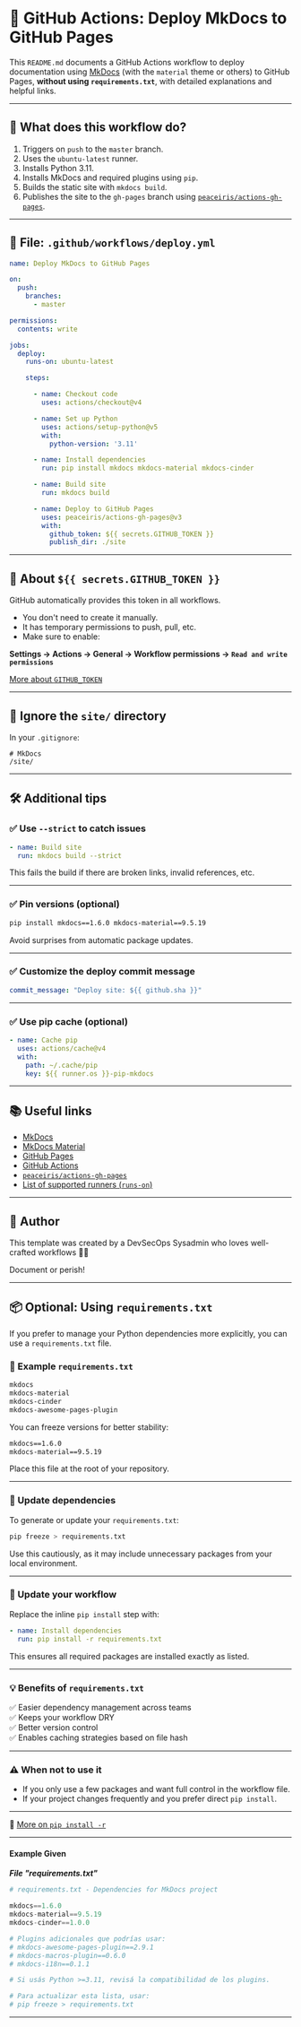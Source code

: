 # 📘 GitHub Actions: Deploy MkDocs to GitHub Pages

This `README.md` documents a GitHub Actions workflow to deploy documentation using [MkDocs](https://www.mkdocs.org/) (with the `material` theme or others) to GitHub Pages, **without using `requirements.txt`**, with detailed explanations and helpful links.

---

## 🚀 What does this workflow do?

1. Triggers on `push` to the `master` branch.
2. Uses the `ubuntu-latest` runner.
3. Installs Python 3.11.
4. Installs MkDocs and required plugins using `pip`.
5. Builds the static site with `mkdocs build`.
6. Publishes the site to the `gh-pages` branch using [`peaceiris/actions-gh-pages`](https://github.com/peaceiris/actions-gh-pages).

---

## 📄 File: `.github/workflows/deploy.yml`

```yaml
name: Deploy MkDocs to GitHub Pages

on:
  push:
    branches:
      - master

permissions:
  contents: write

jobs:
  deploy:
    runs-on: ubuntu-latest

    steps:

      - name: Checkout code
        uses: actions/checkout@v4

      - name: Set up Python
        uses: actions/setup-python@v5
        with:
          python-version: '3.11'

      - name: Install dependencies
        run: pip install mkdocs mkdocs-material mkdocs-cinder

      - name: Build site
        run: mkdocs build

      - name: Deploy to GitHub Pages
        uses: peaceiris/actions-gh-pages@v3
        with:
          github_token: ${{ secrets.GITHUB_TOKEN }}
          publish_dir: ./site
```

---

## 🔐 About `${{ secrets.GITHUB_TOKEN }}`

GitHub automatically provides this token in all workflows.

- You don't need to create it manually.
- It has temporary permissions to push, pull, etc.
- Make sure to enable:

**Settings → Actions → General → Workflow permissions → `Read and write permissions`**

[More about `GITHUB_TOKEN`](https://docs.github.com/en/actions/security-guides/automatic-token-authentication)

---

## 📂 Ignore the `site/` directory

In your `.gitignore`:

```
# MkDocs
/site/
```

---

## 🛠️ Additional tips

### ✅ Use `--strict` to catch issues

```yaml
- name: Build site
  run: mkdocs build --strict
```
This fails the build if there are broken links, invalid references, etc.

---

### ✅ Pin versions (optional)

```bash
pip install mkdocs==1.6.0 mkdocs-material==9.5.19
```
Avoid surprises from automatic package updates.

---

### ✅ Customize the deploy commit message

```yaml
commit_message: "Deploy site: ${{ github.sha }}"
```

---

### ✅ Use pip cache (optional)

```yaml
- name: Cache pip
  uses: actions/cache@v4
  with:
    path: ~/.cache/pip
    key: ${{ runner.os }}-pip-mkdocs
```

---

## 📚 Useful links

- [MkDocs](https://www.mkdocs.org/)
- [MkDocs Material](https://squidfunk.github.io/mkdocs-material/)
- [GitHub Pages](https://pages.github.com/)
- [GitHub Actions](https://docs.github.com/en/actions)
- [`peaceiris/actions-gh-pages`](https://github.com/peaceiris/actions-gh-pages)
- [List of supported runners (`runs-on`)](https://docs.github.com/en/actions/using-github-hosted-runners/about-github-hosted-runners)

---

## 💬 Author

This template was created by a DevSecOps Sysadmin who loves well-crafted workflows 🤘🏼

Document or perish!

---

## 📦 Optional: Using `requirements.txt`

If you prefer to manage your Python dependencies more explicitly, you can use a `requirements.txt` file.

### 🔧 Example `requirements.txt`

```txt
mkdocs
mkdocs-material
mkdocs-cinder
mkdocs-awesome-pages-plugin
```

You can freeze versions for better stability:

```txt
mkdocs==1.6.0
mkdocs-material==9.5.19
```

Place this file at the root of your repository.

---

### 🔄 Update dependencies

To generate or update your `requirements.txt`:

```bash
pip freeze > requirements.txt
```

Use this cautiously, as it may include unnecessary packages from your local environment.

---

### 🧪 Update your workflow

Replace the inline `pip install` step with:

```yaml
- name: Install dependencies
  run: pip install -r requirements.txt
```

This ensures all required packages are installed exactly as listed.

---

### 💡 Benefits of `requirements.txt`

✅ Easier dependency management across teams  
✅ Keeps your workflow DRY  
✅ Better version control  
✅ Enables caching strategies based on file hash

---

### ⚠️ When not to use it

- If you only use a few packages and want full control in the workflow file.
- If your project changes frequently and you prefer direct `pip install`.

---

🔗 [More on `pip install -r`](https://pip.pypa.io/en/stable/cli/pip_install/#requirements-file-format)

---

#### Example Given

***File "requirements.txt"***

```python
# requirements.txt - Dependencies for MkDocs project

mkdocs==1.6.0
mkdocs-material==9.5.19
mkdocs-cinder==1.0.0

# Plugins adicionales que podrías usar:
# mkdocs-awesome-pages-plugin==2.9.1
# mkdocs-macros-plugin==0.6.0
# mkdocs-i18n==0.1.1

# Si usás Python >=3.11, revisá la compatibilidad de los plugins.

# Para actualizar esta lista, usar:
# pip freeze > requirements.txt
```

---
